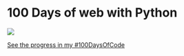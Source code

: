 # 100 Days of web with Python

![](https://raw.githubusercontent.com/talkpython/100daysofweb-with-python-course/master/readme_resources/100days-web.png?token=AAPQ62OROPS5REVP3COFPSS4ZIIEW)

[See the progress in my #100DaysOfCode](https://github.com/tbrlpld/100-days-of-code/blob/master/log.md)